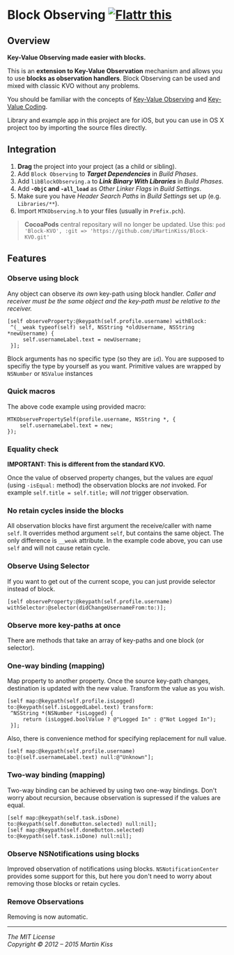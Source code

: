 Block Observing <a href="https://flattr.com/submit/auto?user_id=Tricertops&url=https%3A%2F%2Fgithub.com%2FiMartinKiss%2FBlock-KVO" target="_blank"><img src="https://api.flattr.com/button/flattr-badge-large.png" alt="Flattr this" title="Flattr this" border="0"></a>
=============


Overview
--------
**Key-Value Observing made easier with blocks.**

This is an **extension to Key-Value Observation** mechanism and allows you to use **blocks as observation handlers**.
Block Observing can be used and mixed with classic KVO without any problems.

You should be familiar with the concepts of [Key-Value Observing](http://developer.apple.com/library/mac/#documentation/Cocoa/Conceptual/KeyValueObserving/KeyValueObserving.html) and [Key-Value Coding](http://developer.apple.com/library/mac/#documentation/Cocoa/Conceptual/KeyValueCoding/Articles/KeyValueCoding.html#//apple_ref/doc/uid/10000107-SW1).

Library and example app in this project are for iOS, but you can use in OS X project too by importing the source files directly.


Integration
-----------
1. **Drag** the project into your project (as a child or sibling).
2. Add `Block Observing` to _**Target Dependencies**_ in _Build Phases_.
3. Add `libBlockObserving.a` to _**Link Binary With Libraries**_ in _Build Phases_.
4. Add **`-ObjC` and `-all_load`** as _Other Linker Flags_ in _Build Settings_.
5. Make sure you have _Header Search Paths_ in _Build Settings_ set up (e.g. `Libraries/**`).
6. Import `MTKObserving.h` to your files (usually in `Prefix.pch`).

> **CocoaPods** central repositary will no longer be updated. Use this:
> `pod 'Block-KVO', :git => 'https://github.com/iMartinKiss/Block-KVO.git'`

Features
--------


### Observe using block ###
Any object can observe _its own_ key-path using block handler. _Caller and receiver must be the same object and the key-path must be relative to the receiver._

```objc
[self observeProperty:@keypath(self.profile.username) withBlock:
 ^(__weak typeof(self) self, NSString *oldUsername, NSString *newUsername) {
     self.usernameLabel.text = newUsername;
 }];
```

Block arguments has no specific type (so they are `id`). You are supposed to specifiy the type by yourself as you want. Primitive values are wrapped by `NSNumber` or `NSValue` instances


### Quick macros

The above code example using provided macro:

```objc
MTKObservePropertySelf(profile.username, NSString *, {
    self.usernameLabel.text = new;
});
```


### Equality check ###
**IMPORTANT: This is different from the standard KVO.**

Once the value of observed property changes, but the values are _equal_ (using `-isEqual:` method) the observation blocks are _not_ invoked. For example `self.title = self.title;` will _not_ trigger observation.


### No retain cycles inside the blocks ###
All observation blocks have first argument the receive/caller with name `self`. It overrides method argument `self`, but contains the same object. The only difference is `__weak` attribute. In the example code above, you can use `self` and will not cause retain cycle.


### Observe Using Selector ###
If you want to get out of the current scope, you can just provide selector instead of block.

```objc
[self observeProperty:@keypath(self.profile.username) withSelector:@selector(didChangeUsernameFrom:to:)];
```


### Observe more key-paths at once ###
There are methods that take an array of key-paths and one block (or selector).


### One-way binding (mapping) ###
Map property to another property. Once the source key-path changes, destination is updated with the new value. Transform the value as you wish.

```objc
[self map:@keypath(self.profile.isLogged) to:@keypath(self.isLoggedLabel.text) transform:
 ^NSString *(NSNumber *isLogged) {
     return (isLogged.boolValue ? @"Logged In" : @"Not Logged In");
 }];
```

Also, there is convenience method for specifying replacement for null value.

```objc
[self map:@keypath(self.profile.username) to:@(self.usernameLabel.text) null:@"Unknown"];
```


### Two-way binding (mapping) ###
Two-way binding can be achieved by using two one-way bindings. Don't worry about recursion, because observation is supressed if the values are equal.

```objc
[self map:@keypath(self.task.isDone) to:@keypath(self.doneButton.selected) null:nil];
[self map:@keypath(self.doneButton.selected) to:@keypath(self.task.isDone) null:nil];
```


### Observe NSNotifications using blocks ###
Improved observation of notifications using blocks. `NSNotificationCenter` provides some support for this, but here you don't need to worry about removing those blocks or retain cycles.


### Remove Observations
Removing is now automatic.

---

_The MIT License_  
_Copyright © 2012 – 2015 Martin Kiss_
